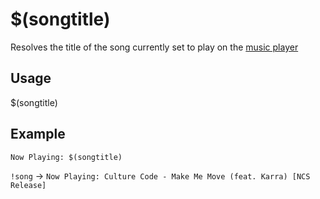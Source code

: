# $(songtitle)
Resolves the title of the song currently set to play on the [music player](https://botisimo.com/account/music)

## Usage
$(songtitle)

## Example
    Now Playing: $(songtitle)

`!song` -> `Now Playing: Culture Code - Make Me Move (feat. Karra) [NCS Release]`
